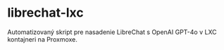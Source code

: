 # librechat-lxc
Automatizovaný skript pre nasadenie LibreChat s OpenAI GPT-4o v LXC kontajneri na Proxmoxe.
